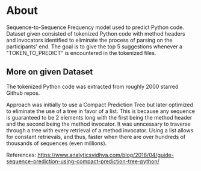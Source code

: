 # About

Sequence-to-Sequence Frequency model used to predict Python code. Dataset given consisted of tokenized Python code with 
method headers and invocators identified to eliminate the process of parsing on the participants' end. The goal is to give
the top 5 suggestions whenever a "TOKEN_TO_PREDICT" is encountered in the tokenized files. 

## More on given Dataset ## 
The tokenized Python code was extracted from roughly 2000 starred Github repos.

Approach was initially to use a Compact Prediction Tree but later optimized to eliminate the use of a tree in favor of a 
list. This is because any sequence is guaranteed to be 2 elements long with the first being the method header and the second
being the method invocator. It was unncessary to traverse through a tree with every retrieval of a method invocator. Using a
list allows for constant retrievals, and thus, faster when there are over hundreds of thousands of sequences (even millions).

References:
https://www.analyticsvidhya.com/blog/2018/04/guide-sequence-prediction-using-compact-prediction-tree-python/
